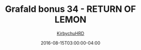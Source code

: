---
title: "Grafald bonus 34 - RETURN OF LEMON"
type: "image"
date: 2016-08-15T03:00:00-04:00
draft: false
categories:
- blog
- projects
- grafald
image_path: "../img/2016/bonus_34.png"
alt_text: ""
author: "[KirbychuHRD](https://cohost.org/KirbychuHRD)"
---